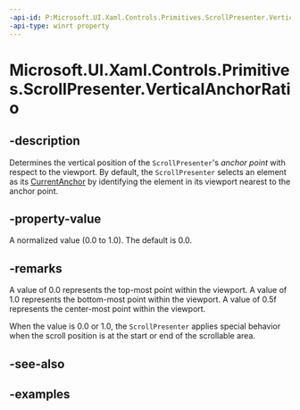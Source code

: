 ```yaml
---
-api-id: P:Microsoft.UI.Xaml.Controls.Primitives.ScrollPresenter.VerticalAnchorRatio
-api-type: winrt property
---
```


# Microsoft.UI.Xaml.Controls.Primitives.ScrollPresenter.VerticalAnchorRatio

<!--
public double VerticalAnchorRatio { get; set; }
-->


## -description

Determines the vertical position of the `ScrollPresenter`'s *anchor point* with respect to the viewport. By default, the `ScrollPresenter` selects an element as its [CurrentAnchor](scrollpresenter_currentanchor.md) by identifying the element in its viewport nearest to the anchor point.

## -property-value

A normalized value (0.0 to 1.0). The default is 0.0.

## -remarks

A value of 0.0 represents the top-most point within the viewport. A value of 1.0 represents the bottom-most point within the viewport. A value of 0.5f represents the center-most point within the viewport.

When the value is 0.0 or 1.0, the `ScrollPresenter` applies special behavior when the scroll position is at the start or end of the scrollable area.


## -see-also

## -examples


